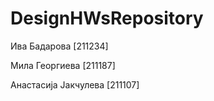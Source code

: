 # DesignHWsRepository
Ива Бадарова [211234]

Мила Георгиева [211187]

Анастасија Јакчулева [211107]
